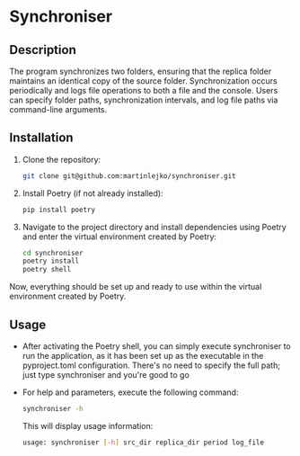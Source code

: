 # Synchroniser

## Description
The program synchronizes two folders, ensuring that the replica folder maintains an identical copy of the source folder. Synchronization occurs periodically and logs file operations to both a file and the console. Users can specify folder paths, synchronization intervals, and log file paths via command-line arguments. 

## Installation

1. Clone the repository:
   ```bash
   git clone git@github.com:martinlejko/synchroniser.git
   ```

2. Install Poetry (if not already installed):
    ```bash
    pip install poetry
    ```
4. Navigate to the project directory and install dependencies using Poetry
and  enter the virtual environment created by Poetry: 
    ```bash
    cd synchroniser
    poetry install
    poetry shell
    ```
Now, everything should be set up and ready to use within the virtual environment created by Poetry.

## Usage
- After activating the Poetry shell, you can simply execute synchroniser to run the application, as it has been set up as the executable in the pyproject.toml configuration. There's no need to specify the full path; just type synchroniser and you're good to go
- For help and parameters, execute the following command:
    ```bash
    synchroniser -h
    ```

    This will display usage information:
    ```bash
    usage: synchroniser [-h] src_dir replica_dir period log_file
    ```

